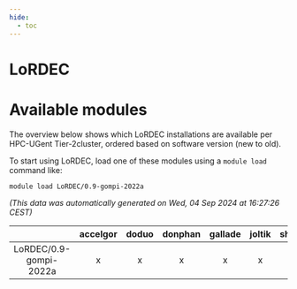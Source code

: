 ```yaml
---
hide:
  - toc
---
```


LoRDEC
======

# Available modules


The overview below shows which LoRDEC installations are available per HPC-UGent Tier-2cluster, ordered based on software version (new to old).

To start using LoRDEC, load one of these modules using a `module load` command like:

```shell
module load LoRDEC/0.9-gompi-2022a
```

*(This data was automatically generated on Wed, 04 Sep 2024 at 16:27:26 CEST)*  

| |accelgor|doduo|donphan|gallade|joltik|shinx|skitty|
| :---: | :---: | :---: | :---: | :---: | :---: | :---: | :---: |
|LoRDEC/0.9-gompi-2022a|x|x|x|x|x|-|x|
